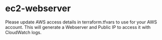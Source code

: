 # ec2-webserver
Please update AWS access details in terraform.tfvars to use for your AWS account.
This will generate a Webserver and Public IP to access it with CloudWatch logs.